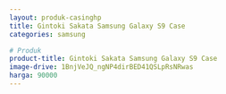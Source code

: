 ```yaml
---
layout: produk-casinghp
title: Gintoki Sakata Samsung Galaxy S9 Case
categories: samsung

# Produk
product-title: Gintoki Sakata Samsung Galaxy S9 Case
image-drive: 1BnjVeJQ_ngNP4dirBED41QSLpRsNRwas
harga: 90000
---
```

